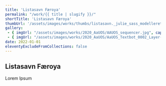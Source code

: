 ```yaml
---
title: 'Listasavn Færoya'
permalink: "/work/{{ title | slugify }}/"
shortTitle: 'Listasavn Færoya'
thumbUrl: '/assets/images/works/thumbs/listasavn._julie_sass_modelleret_maleri_160_x_140cm_2021_ingalvur_av_reyni_kurpaaei_1961_0.jpg'
gallery:
 - { imgUrl: "/assets/images/works/2020_AaUOS/AAUOS_sequencer.jpg", caption: "" }
 - { imgUrl: "/assets/images/works/2020_AaUOS/AaUOS_Textbot_0002_Layer-20.jpg", caption: "" }
date: 2022-01-01
eleventyExcludeFromCollections: false
---
```



<div class="Grid Grid--gutters Grid--full large-Grid--fit">
  <div class="Grid-cell">
    <div class='headerGroup'>
      <h2>Listasavn Færoya</h2>
      <p>Lorem Ipsum</p>
    </div>
  </div>
</div>